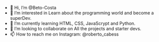 - 👋 Hi, I’m @Beto-Costa
- 👀 I’m interested in Learn about the programming world and become a superDev.
- 🌱 I’m currently learning HTML, CSS, JavaScrypt and Python.
- 💞️ I’m looking to collaborate on All the projects and starter devs.
- 📫 How to reach me on Instagram: @roberto_cabess

<!---
Beto-Costa/Beto-Costa is a ✨ special ✨ repository because its `README.md` (this file) appears on your GitHub profile.
You can click the Preview link to take a look at your changes.
--->
